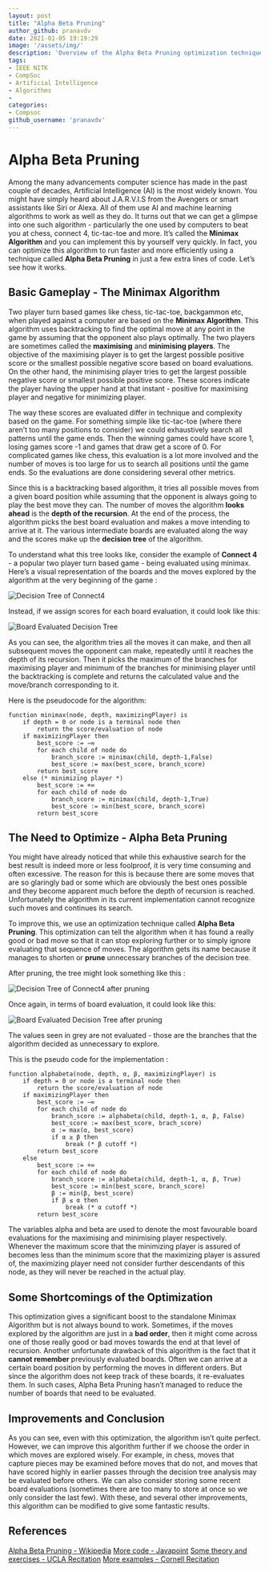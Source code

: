 ```yaml
---
layout: post
title: "Alpha Beta Pruning"
author_github: pranavdv
date: 2021-01-05 19:19:29
image: '/assets/img/'
description: 'Overview of the Alpha Beta Pruning optimization technique on regular Minimax'
tags:
- IEEE NITK
- CompSoc
- Artificial Intelligence
- Algorithms
- 
categories:
- Compsoc
github_username: 'pranavdv'
---
```

# Alpha Beta Pruning

Among the many advancements computer science has made in the past couple of decades, Artificial Intelligence (AI) is the most widely known. You might have simply heard about J.A.R.V.I.S from the Avengers or smart assistants like Siri or Alexa. All of them use AI and machine learning algorithms to work as well as they do. It turns out that we can get a glimpse into one such algorithm - particularly the one used by computers to beat you at chess, connect 4, tic-tac-toe and more. It’s called the **Minimax Algorithm** and you can implement this by yourself very quickly. In fact, you can optimize this algorithm to run faster and more efficiently using a technique called **Alpha Beta Pruning** in just a few extra lines of code. Let’s see how it works. 

## Basic Gameplay - The Minimax Algorithm
Two player turn based games like chess, tic-tac-toe, backgammon etc, when played against a computer are based on the **Minimax Algorithm**. This algorithm uses backtracking to find the optimal move at any point in the game by assuming that the opponent also plays optimally. The two players are sometimes called the **maximising** and **minimising players**. The objective of the maximising player is to get the largest possible positive score or the smallest possible negative score based on board evaluations. On the other hand, the minimising player tries to get the largest possible negative score or smallest possible positive score. These scores indicate the player having the upper hand at that instant - positive for maximising player and negative for minimizing player.

The way these scores are evaluated differ in technique and complexity based on the game. For something simple like tic-tac-toe (where there aren’t too many positions to consider) we could exhaustively search all patterns until the game ends. Then the winning games could have score 1, losing games score -1 and games that draw get a score of 0. For complicated games like chess, this evaluation is a lot more involved and the number of moves is too large for us to search all positions until the game ends. So the evaluations are done considering several other metrics.  

Since this is a backtracking based algorithm, it tries all possible moves from a given board position while assuming that the opponent is always going to play the best move they can. The number of moves the algorithm **looks ahead** is the **depth of the recursion**. At the end of the process, the algorithm picks the best board evaluation and makes a move intending to arrive at it. The various intermediate boards are evaluated along the way and the scores make up the **decision tree** of the algorithm.

To understand what this tree looks like, consider the example of **Connect 4** - a popular two player turn based game - being evaluated using minimax. Here’s a visual representation of the boards and the moves explored by the algorithm at the very beginning of the game :

![Decision Tree of Connect4](/assets/img/Alpha-Beta-Pruning/Connect4_Minimax.png) 

Instead, if we assign scores for each board evaluation, it could look like this:

![Board Evaluated Decision Tree](/assets/img/Alpha-Beta-Pruning/Decision_Tree.png) 


As you can see, the algorithm tries all the moves it can make, and then all subsequent moves the opponent can make, repeatedly until it reaches the depth of its recursion. Then it picks the maximum of the branches for maximising player and minimum of the branches for minimising player until the backtracking is complete and returns the calculated value and the move/branch corresponding to it.

Here is the pseudocode for the algorithm:
```
function minimax(node, depth, maximizingPlayer) is
    if depth = 0 or node is a terminal node then
        return the score/evaluation of node
    if maximizingPlayer then
        best_score := −∞
        for each child of node do
            branch_score := minimax(child, depth-1,False)
            best_score := max(best_score, branch_score)
        return best_score
    else (* minimizing player *)
        best_score := +∞
        for each child of node do
            branch_score := minimax(child, depth-1,True)
            best_score := min(best_score, branch_score)
        return best_score
```


## The Need to Optimize - Alpha Beta Pruning
You might have already noticed that while this exhaustive search for the best result is indeed more or less foolproof, it is very time consuming and often excessive. The reason for this is because there are some moves that are so glaringly bad or some which are obviously the best ones possible and they become apparent much before the depth of recursion is reached. Unfortunately the algorithm in its current implementation cannot recognize such moves and continues its search.

To improve this, we use an optimization technique called **Alpha Beta Pruning**. This optimization can tell the algorithm when it has found a really good or bad move so that it can stop exploring further or to simply ignore evaluating that sequence of moves. The algorithm gets its name because it manages to shorten or **prune** unnecessary branches of the decision tree. 

After pruning, the tree might look something like this :

![Decision Tree of Connect4 after pruning](/assets/img/Alpha-Beta-Pruning/Connect4_Pruned.png) 


Once again, in terms of board evaluation, it could look like this:

![Board Evaluated Decision Tree after pruning](/assets/img/Alpha-Beta-Pruning/Pruned_tree.png) 

The values seen in grey are not evaluated - those are the branches that the algorithm decided as unnecessary to explore. 

This is the pseudo code for the implementation :
```
function alphabeta(node, depth, α, β, maximizingPlayer) is
    if depth = 0 or node is a terminal node then
        return the score/evaluation of node
    if maximizingPlayer then
        best_score := −∞
        for each child of node do
            branch_score := alphabeta(child, depth-1, α, β, False)
            best_score := max(best_score, brach_score)
            α := max(α, best_score)
            if α ≥ β then
                break (* β cutoff *)
        return best_score
    else
        best_score := +∞
        for each child of node do
            branch_score := alphabeta(child, depth-1, α, β, True)
            best_score := min(best_score, branch_score)
            β := min(β, best_score)
            if β ≤ α then
                break (* α cutoff *)
        return best_score
```

The variables alpha and beta are used to denote the most favourable board evaluations for the maximising and minimising player respectively. Whenever the maximum score that the minimizing player is assured of becomes less than the minimum score that the maximizing player is assured of, the maximizing player need not consider further descendants of this node, as they will never be reached in the actual play.

## Some Shortcomings of the Optimization
This optimization gives a significant boost to the standalone Minimax Algorithm but is not always bound to work. Sometimes, if the moves explored by the algorithm are just in a **bad order**, then it might come across one of those really good or bad moves towards the end at that level of recursion. Another unfortunate drawback of this algorithm is the fact that it **cannot remember** previously evaluated boards. Often we can arrive at a certain board position by performing the moves in different orders. But since the algorithm does not keep track of these boards, it re-evaluates them. In such cases, Alpha Beta Pruning hasn’t managed to reduce the number of boards that need to be evaluated. 

## Improvements and Conclusion
As you can see, even with this optimization, the algorithm isn’t quite perfect. However, we can improve this algorithm further if we choose the order in which moves are explored wisely. For example, in chess, moves that capture pieces may be examined before moves that do not, and moves that have scored highly in earlier passes through the decision tree analysis may be evaluated before others. We can also consider storing some recent board evaluations (sometimes there are too many to store at once so we only consider the last few). With these, and several other improvements, this algorithm can be modified to give some fantastic results. 

## References
[Alpha Beta Pruning - Wikipedia](https://en.wikipedia.org/wiki/Alpha%E2%80%93beta_pruning)
[More code - Javapoint](https://www.javatpoint.com/ai-alpha-beta-pruning)
[Some theory and exercises - UCLA Recitation](http://web.cs.ucla.edu/~rosen/161/notes/alphabeta.html)
[More examples - Cornell Recitation](https://www.cs.cornell.edu/courses/cs312/2002sp/lectures/rec21.htm)